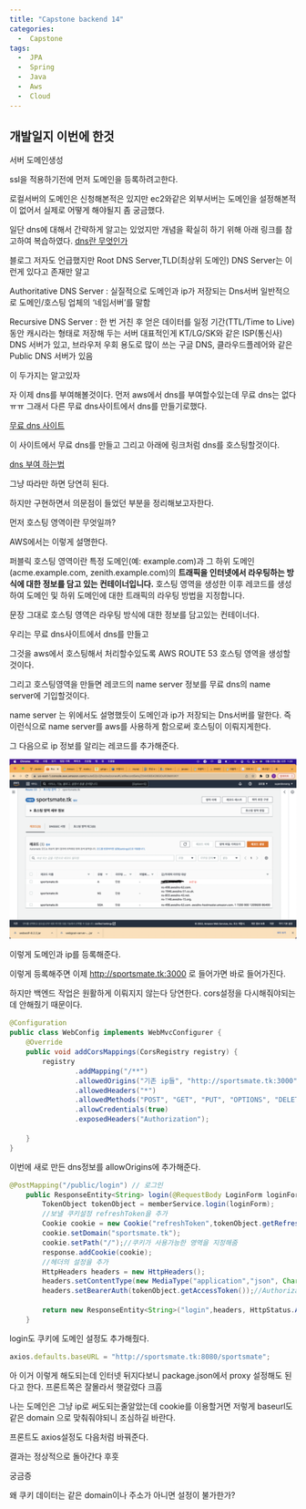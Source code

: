 ```yaml
---
title: "Capstone backend 14"
categories:
  -  Capstone
tags:
  -  JPA
  -  Spring
  -  Java
  -  Aws
  -  Cloud
---
```

개발일지 이번에 한것
------
서버 도메인생성 

ssl을 적용하기전에 먼저 도메인을 등록하려고한다.

로컬서버의 도메인은 신청해본적은 있지만 ec2와같은 외부서버는 도메인을 설정해본적이 없어서 실제로 어떻게 해야될지 좀 궁금했다.

일단 dns에 대해서 간략하게 알고는 있었지만 개념을 확실히 하기 위해 아래 링크를 참고하여 복습하였다.
[dns란 무엇인가](https://gentlysallim.com/dns%EB%9E%80-%EB%AD%90%EA%B3%A0-%EB%84%A4%EC%9E%84%EC%84%9C%EB%B2%84%EB%9E%80-%EB%AD%94%EC%A7%80-%EA%B0%9C%EB%85%90%EC%A0%95%EB%A6%AC/)

블로그 저자도 언급했지만 Root DNS Server,TLD(최상위 도메인) DNS Server는 이런게 있다고 존재만 알고 

 Authoritative DNS Server : 실질적으로 도메인과 ip가 저장되는 Dns서버 일반적으로 도메인/호스팅 업체의 ‘네임서버’를 말함 

Recursive DNS Server : 한 번 거친 후 얻은 데이터를 일정 기간(TTL/Time to Live) 동안 캐시라는 형태로 저장해 두는 서버 대표적인게 KT/LG/SK와 같은 ISP(통신사) DNS 서버가 있고, 브라우저 우회 용도로 많이 쓰는 구글 DNS, 클라우드플레어와 같은 Public DNS 서버가 있음

이 두가지는 알고있자 

자 이제 dns를 부여해볼것이다. 먼저 aws에서 dns를 부여할수있는데 무료 dns는 없다 ㅠㅠ 그래서 다른 무료 dns사이트에서 dns를 만들기로했다. 

[무료 dns 사이트](https://my.freenom.com/clientarea.php)

이 사이트에서 무료 dns를 만들고 그리고 아래에 링크처럼 dns를 호스팅할것이다.

[dns 부여 하는법](https://dev.classmethod.jp/articles/try-registering-the-aws-route53-domain/)

그냥 따라만 하면 당연히 된다. 

하지만 구현하면서 의문점이 들었던 부분을 정리해보고자한다.

먼저 호스팅 영역이란 무엇일까?

AWS에서는 이렇게 설명한다.

퍼블릭 호스팅 영역이란 특정 도메인(예: example.com)과 그 하위 도메인(acme.example.com, zenith.example.com)의 <strong>트래픽을 인터넷에서 라우팅하는 방식에 대한 정보를 담고 있는 컨테이너입니다.</strong> 호스팅 영역을 생성한 이후 레코드를 생성하여 도메인 및 하위 도메인에 대한 트래픽의 라우팅 방법을 지정합니다.

문장 그대로 호스팅 영역은 라우팅 방식에 대한 정보를 담고있는 컨테이너다.

우리는 무료 dns사이트에서 dns를 만들고

그것을 aws에서 호스팅해서 처리할수있도록 AWS ROUTE 53 호스팅 영역을 생성할것이다.

그리고 호스팅영역을 만들면 레코드의 name server 정보를 무료 dns의 name server에 기입할것이다. 

name server 는 위에서도 설명했듯이 도메인과 ip가 저장되는 Dns서버를 말한다. 즉 이런식으로 name server를 aws를 사용하게 함으로써 호스팅이 이뤄지게한다.

그 다음으로 ip 정보를 알리는 레코드를 추가해준다.

![record](/assets/images/record.png)

이렇게 도메인과 ip를 등록해준다.

이렇게 등록해주면 이제 http://sportsmate.tk:3000 로 들어가면 바로 들어가진다.

하지만 백엔드 작업은 원활하게 이뤄지지 않는다 당연한다. cors설정을 다시해줘야되는데 안해줬기 때문이다.

```java
@Configuration
public class WebConfig implements WebMvcConfigurer {
    @Override
    public void addCorsMappings(CorsRegistry registry) {
        registry
                .addMapping("/**")
                .allowedOrigins("기존 ip들", "http://sportsmate.tk:3000" )
                .allowedHeaders("*")
                .allowedMethods("POST", "GET", "PUT", "OPTIONS", "DELETE", "HEAD")
                .allowCredentials(true)
                .exposedHeaders("Authorization");

    }
}
```
이번에 새로 만든 dns정보를 allowOrigins에 추가해준다.

```java
@PostMapping("/public/login") // 로그인
    public ResponseEntity<String> login(@RequestBody LoginForm loginForm, HttpServletResponse response){
        TokenObject tokenObject = memberService.login(loginForm);
        //보낼 쿠키설정 refreshToken을 추가
        Cookie cookie = new Cookie("refreshToken",tokenObject.getRefreshToken());
        cookie.setDomain("sportsmate.tk");
        cookie.setPath("/");//쿠키가 사용가능한 영역을 지정해줌
        response.addCookie(cookie);
        //헤더의 설정을 추가
        HttpHeaders headers = new HttpHeaders();
        headers.setContentType(new MediaType("application","json", Charset.forName("UTF-8")));
        headers.setBearerAuth(tokenObject.getAccessToken());//Authorization: Bearer

        return new ResponseEntity<String>("login",headers, HttpStatus.ACCEPTED);
    }
```
login도 쿠키에 도메인 설정도 추가해줬다.

```javascript
axios.defaults.baseURL = "http://sportsmate.tk:8080/sportsmate";
```
아 이거 이렇게 해도되는데 인터넷 뒤지다보니 package.json에서 proxy 설정해도 된다고 한다.
프론트쪽은 잘몰라서 햇갈렸다 크흠 

나는 도메인은 그냥 ip로 써도되는줄알았는데 cookie를 이용할거면 저렇게 baseurl도 같은 domain 으로 맞춰줘야되니 조심하길 바란다. 


프론트도 axios설정도 다음처럼 바꿔준다.

결과는 정상적으로 돌아간다 후훗

궁금증 

왜 쿠키 데이터는 같은 domain이나 주소가 아니면 설정이 불가한가?







